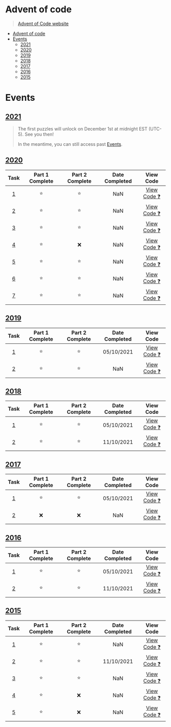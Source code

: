 # Advent of code
> [Advent of Code website](https://adventofcode.com/2021/events)

- [Advent of code](#advent-of-code)
- [Events](#events)
  - [2021](#2021)
  - [2020](#2020)
  - [2019](#2019)
  - [2018](#2018)
  - [2017](#2017)
  - [2016](#2016)
  - [2015](#2015)

# Events
## [2021](https://adventofcode.com/2021)
> The first puzzles will unlock on December 1st at midnight EST (UTC-5). See you then!
> 
> In the meantime, you can still access past [Events](https://adventofcode.com/2021/events). 

## [2020](https://adventofcode.com/2020)
|                   Task                   | Part 1 Complete | Part 2 Complete | Date Completed |                                        View Code                                         |
| :--------------------------------------: | :-------------: | :-------------: | :------------: | :--------------------------------------------------------------------------------------: |
| [1](https://adventofcode.com/2020/day/1) |     :star:      |     :star:      |      NaN       | [View Code :question:](https://github.com/teobot/advent-of-code/tree/main/2020/task%201) |
| [2](https://adventofcode.com/2020/day/2) |     :star:      |     :star:      |      NaN       | [View Code :question:](https://github.com/teobot/advent-of-code/tree/main/2020/task%202) |
| [3](https://adventofcode.com/2020/day/3) |     :star:      |     :star:      |      NaN       | [View Code :question:](https://github.com/teobot/advent-of-code/tree/main/2020/task%203) |
| [4](https://adventofcode.com/2020/day/4) |     :star:      |       :x:       |      NaN       | [View Code :question:](https://github.com/teobot/advent-of-code/tree/main/2020/task%204) |
| [5](https://adventofcode.com/2020/day/5) |     :star:      |     :star:      |      NaN       | [View Code :question:](https://github.com/teobot/advent-of-code/tree/main/2020/task%205) |
| [6](https://adventofcode.com/2020/day/6) |     :star:      |     :star:      |      NaN       | [View Code :question:](https://github.com/teobot/advent-of-code/tree/main/2020/task%206) |
| [7](https://adventofcode.com/2020/day/7) |     :star:      |     :star:      |      NaN       | [View Code :question:](https://github.com/teobot/advent-of-code/tree/main/2020/task%207) |

<!-- ---------------------------------------------------------------------------------------- -->


## [2019](https://adventofcode.com/2019)
|                   Task                   | Part 1 Complete | Part 2 Complete | Date Completed |                                        View Code                                         |
| :--------------------------------------: | :-------------: | :-------------: | :------------: | :--------------------------------------------------------------------------------------: |
| [1](https://adventofcode.com/2019/day/1) |     :star:      |     :star:      |   05/10/2021   | [View Code :question:](https://github.com/teobot/advent-of-code/tree/main/2019/task%201) |
| [2](https://adventofcode.com/2019/day/2) |     :star:      |     :star:      |      NaN       | [View Code :question:](https://github.com/teobot/advent-of-code/tree/main/2019/task%202) |
<!-- ---------------------------------------------------------------------------------------- -->


## [2018](https://adventofcode.com/2018)
|                   Task                   | Part 1 Complete | Part 2 Complete | Date Completed |                                        View Code                                         |
| :--------------------------------------: | :-------------: | :-------------: | :------------: | :--------------------------------------------------------------------------------------: |
| [1](https://adventofcode.com/2018/day/1) |     :star:      |     :star:      |   05/10/2021   | [View Code :question:](https://github.com/teobot/advent-of-code/tree/main/2018/task%201) |
| [2](https://adventofcode.com/2018/day/2) |     :star:      |     :star:      |   11/10/2021   | [View Code :question:](https://github.com/teobot/advent-of-code/tree/main/2018/task%202) |
<!-- ---------------------------------------------------------------------------------------- -->


## [2017](https://adventofcode.com/2017)
|                   Task                   | Part 1 Complete | Part 2 Complete | Date Completed |                                        View Code                                         |
| :--------------------------------------: | :-------------: | :-------------: | :------------: | :--------------------------------------------------------------------------------------: |
| [1](https://adventofcode.com/2017/day/1) |     :star:      |     :star:      |   05/10/2021   | [View Code :question:](https://github.com/teobot/advent-of-code/tree/main/2017/task%201) |
| [2](https://adventofcode.com/2017/day/2) |       :x:       |       :x:       |      NaN       | [View Code :question:](https://github.com/teobot/advent-of-code/tree/main/2017/task%202) |
<!-- ---------------------------------------------------------------------------------------- -->


## [2016](https://adventofcode.com/2016)
|                   Task                   | Part 1 Complete | Part 2 Complete | Date Completed |                                        View Code                                         |
| :--------------------------------------: | :-------------: | :-------------: | :------------: | :--------------------------------------------------------------------------------------: |
| [1](https://adventofcode.com/2016/day/1) |     :star:      |     :star:      |   05/10/2021   | [View Code :question:](https://github.com/teobot/advent-of-code/tree/main/2016/task%202) |
| [2](https://adventofcode.com/2016/day/2) |     :star:      |     :star:      |   11/10/2021   | [View Code :question:](https://github.com/teobot/advent-of-code/tree/main/2016/task%202) |

<!-- ---------------------------------------------------------------------------------------- -->


## [2015](https://adventofcode.com/2015)
|                   Task                   | Part 1 Complete | Part 2 Complete | Date Completed |                                        View Code                                         |
| :--------------------------------------: | :-------------: | :-------------: | :------------: | :--------------------------------------------------------------------------------------: |
| [1](https://adventofcode.com/2015/day/1) |     :star:      |     :star:      |      NaN       | [View Code :question:](https://github.com/teobot/advent-of-code/tree/main/2015/task%201) |
| [2](https://adventofcode.com/2015/day/2) |     :star:      |     :star:      |   11/10/2021   | [View Code :question:](https://github.com/teobot/advent-of-code/tree/main/2015/task%202) |
| [3](https://adventofcode.com/2015/day/3) |     :star:      |     :star:      |      NaN       | [View Code :question:](https://github.com/teobot/advent-of-code/tree/main/2015/task%203) |
| [4](https://adventofcode.com/2015/day/4) |     :star:      |       :x:       |      NaN       | [View Code :question:](https://github.com/teobot/advent-of-code/tree/main/2015/task%204) |
| [5](https://adventofcode.com/2015/day/5) |     :star:      |       :x:       |      NaN       | [View Code :question:](https://github.com/teobot/advent-of-code/tree/main/2015/task%205) |

<!-- ---------------------------------------------------------------------------------------- -->

